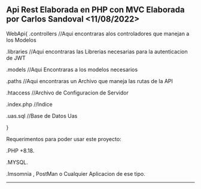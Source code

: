 Api Rest Elaborada en PHP con MVC   Elaborada por Carlos Sandoval <11/08/2022>
-------------------------------------------------------------------------------------------------------------------------------------------------------------------------
WebApi{
.controllers  //Aqui encontraras alos controladores que manejan a los Modelos

.libraries //Aqui encontraras las Librerias  necesarias para la autenticacion de JWT

.models //Aqui Encontraras a los modelos necesarios 

.paths  //Aqui encontraras un Archivo que maneja las rutas de la API

.htaccess //Archivo de Configuracion de Servidor

.index.php //Indice

.uas.sql //Base de Datos  Uas

}

Requerimentos para poder usar este proyecto:
  
  .PHP +8.18.

  .MYSQL.
  
  .Imsomnia , PostMan o Cualquier Aplicacion de ese tipo.
  

-------------------------------------------------------------------------------------------------------------------------------------------------------------------------
